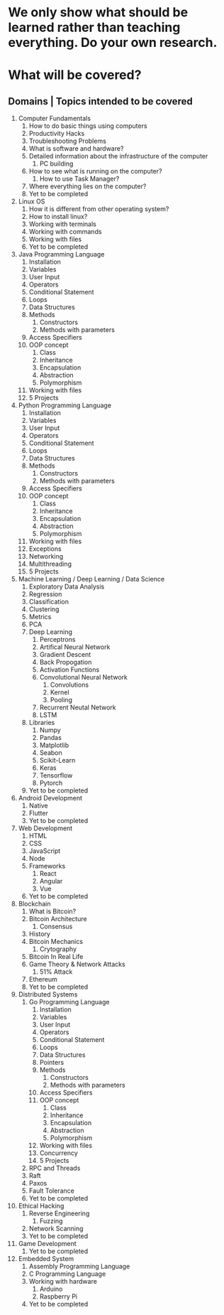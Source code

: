 # We only show what should be learned rather than teaching everything. Do your own research.
# What will be covered?
## Domains | Topics intended to be covered
1. Computer Fundamentals
    1. How to do basic things using computers
    1. Productivity Hacks
    1. Troubleshooting Problems
    1. What is software and hardware?
    1. Detailed information about the infrastructure of the computer
        1. PC building
    1. How to see what is running on the computer?
        1. How to use Task Manager?  
    1. Where everything lies on the computer?
    1. Yet to be completed 
1. Linux OS  
    1. How it is different from other operating system?
    1. How to install linux?
    1. Working with terminals  
    1. Working with commands 
    1. Working with files  
    1. Yet to be completed
1. Java Programming Language
    1. Installation
    1. Variables
    1. User Input   
    1. Operators
    1. Conditional Statement
    1. Loops
    1. Data Structures
    1. Methods
        1. Constructors
        1. Methods with parameters
    1. Access Specifiers
    1. OOP concept
        1. Class
        1. Inheritance
        1. Encapsulation
        1. Abstraction
        1. Polymorphism
    1. Working with files
    1. 5 Projects
1. Python Programming Language
    1. Installation
    1. Variables
    1. User Input   
    1. Operators
    1. Conditional Statement
    1. Loops
    1. Data Structures
    1. Methods
        1. Constructors
        1. Methods with parameters
    1. Access Specifiers
    1. OOP concept
        1. Class
        1. Inheritance
        1. Encapsulation
        1. Abstraction
        1. Polymorphism
    1. Working with files
    1. Exceptions
    1. Networking
    1. Multithreading
    1. 5 Projects
1. Machine Learning / Deep Learning / Data Science
    1. Exploratory Data Analysis
    1. Regression
    1. Classification
    1. Clustering
    1. Metrics
    1. PCA 
    1. Deep Learning
        1. Perceptrons
        1. Artifical Neural Network
        1. Gradient Descent
        1. Back Propogation 
        1. Activation Functions
        1. Convolutional Neural Network
            1. Convolutions
            1. Kernel
            1. Pooling
        1. Recurrent Neutal Network
        1. LSTM
    1. Libraries 
        1. Numpy
        1. Pandas
        1. Matplotlib
        1. Seabon
        1. Scikit-Learn
        1. Keras
        1. Tensorflow
        1. Pytorch
    1. Yet to be completed
1. Android Development 
    1. Native
    1. Flutter
    1. Yet to be completed
1. Web Development 
    1. HTML 
    1. CSS
    1. JavaScript
    1. Node
    1. Frameworks
        1. React
        1. Angular
        1. Vue
    1. Yet to be completed
1. Blockchain 
    1. What is Bitcoin?
    1. Bitcoin Architecture
        1. Consensus
    1. History 
    1. Bitcoin Mechanics
        1. Crytography
    1. Bitcoin In Real Life
    1. Game Theory & Network Attacks
        1. 51% Attack
    1. Ethereum 
    1. Yet to be completed
1. Distributed Systems
    1. Go Programming Language
        1. Installation
        1. Variables
        1. User Input   
        1. Operators
        1. Conditional Statement
        1. Loops
        1. Data Structures
        1. Pointers
        1. Methods
            1. Constructors
            1. Methods with parameters
        1. Access Specifiers
        1. OOP concept
            1. Class
            1. Inheritance
            1. Encapsulation
            1. Abstraction
            1. Polymorphism
        1. Working with files
        1. Concurrency
        1. 5 Projects
    1. RPC and Threads
    1. Raft
    1. Paxos
    1. Fault Tolerance
    1. Yet to be completed
1. Ethical Hacking  
    1. Reverse Engineering
        1. Fuzzing
    1. Network Scanning
    1. Yet to be completed
1. Game Development 
    1. Yet to be completed
1. Embedded System
    1. Assembly Programming Language
    1. C Programming Language
    1. Working with hardware
        1. Arduino 
        1. Raspberry Pi
    1. Yet to be completed